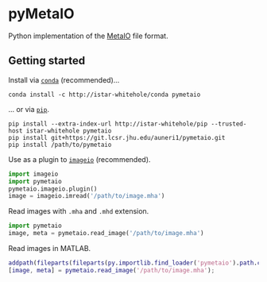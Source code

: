 # pyMetaIO

Python implementation of the [MetaIO](http://www.itk.org/Wiki/ITK/MetaIO/Documentation) file format.

## Getting started

Install via [`conda`](https://docs.conda.io/projects/conda) (recommended)...

```shell
conda install -c http://istar-whitehole/conda pymetaio
```

... or via [`pip`](https://pip.pypa.io).

```shell
pip install --extra-index-url http://istar-whitehole/pip --trusted-host istar-whitehole pymetaio
pip install git+https://git.lcsr.jhu.edu/auneri1/pymetaio.git
pip install /path/to/pymetaio
```

Use as a plugin to [`imageio`](https://github.com/imageio/imageio) (recommended).

```python
import imageio
import pymetaio
pymetaio.imageio.plugin()
image = imageio.imread('/path/to/image.mha')
```

Read images with `.mha` and `.mhd` extension.

```python
import pymetaio
image, meta = pymetaio.read_image('/path/to/image.mha')
```

Read images in MATLAB.

```matlab
addpath(fileparts(fileparts(py.importlib.find_loader('pymetaio').path.char)));
[image, meta] = pymetaio.read_image('/path/to/image.mha');
```
